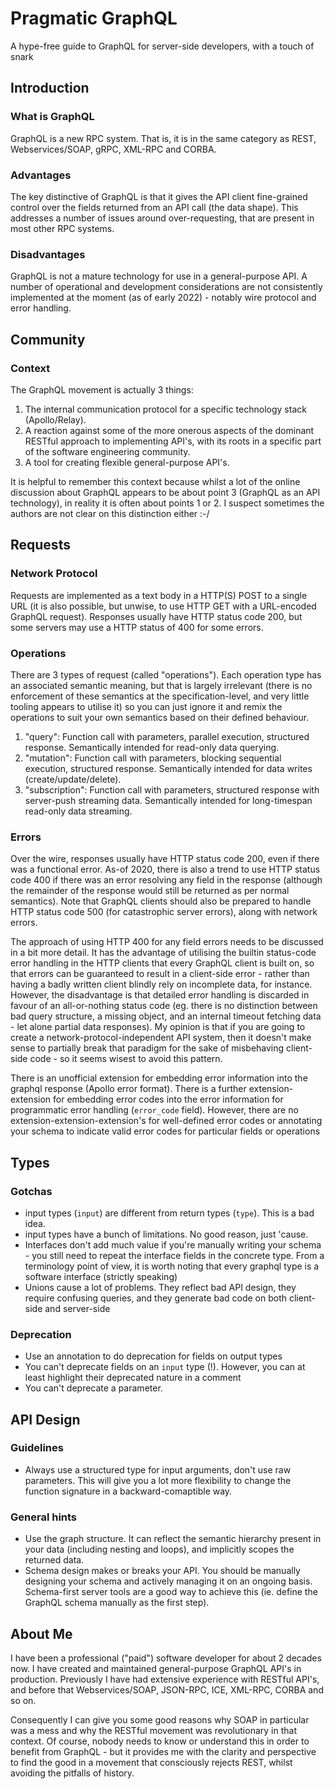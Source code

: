 # Pragmatic GraphQL
A hype-free guide to GraphQL for server-side developers, with a touch of snark

## Introduction

### What is GraphQL
GraphQL is a new RPC system. That is, it is in the same category as REST, Webservices/SOAP, gRPC, XML-RPC and CORBA.

### Advantages
The key distinctive of GraphQL is that it gives the API client fine-grained control over the fields returned from an API call (the data shape). This addresses a number of issues around over-requesting, that are present in most other RPC systems.

### Disadvantages
GraphQL is not a mature technology for use in a general-purpose API. A number of operational and development considerations are not consistently implemented at the moment (as of early 2022) - notably wire protocol and error handling.

## Community

### Context
The GraphQL movement is actually 3 things:
1. The internal communication protocol for a specific technology stack (Apollo/Relay).
2. A reaction against some of the more onerous aspects of the dominant RESTful approach to implementing API's, with its roots in a specific part of the software engineering community.
3. A tool for creating flexible general-purpose API's.

It is helpful to remember this context because whilst a lot of the online discussion about GraphQL appears to be about point 3 (GraphQL as an API technology), in reality it is often about points 1 or 2. I suspect sometimes the authors are not clear on this distinction either :-/

## Requests

### Network Protocol
Requests are implemented as a text body in a HTTP(S) POST to a single URL (it is also possible, but unwise, to use HTTP GET with a URL-encoded GraphQL request). Responses usually have HTTP status code 200, but some servers may use a HTTP status of 400 for some errors.

### Operations
There are 3 types of request (called "operations"). Each operation type has an associated semantic meaning, but that is largely irrelevant (there is no enforcement of these semantics at the specification-level, and very little tooling appears to utilise it) so you can just ignore it and remix the operations to suit your own semantics based on their defined behaviour.

1. "query": Function call with parameters, parallel execution, structured response. Semantically intended for read-only data querying.
2. "mutation": Function call with parameters, blocking sequential execution, structured response. Semantically intended for data writes (create/update/delete).
3. "subscription": Function call with parameters, structured response with server-push streaming data. Semantically intended for long-timespan read-only data streaming.

### Errors
Over the wire, responses usually have HTTP status code 200, even if there was a functional error. As-of 2020, there is also a trend to use HTTP status code 400 if there was an error resolving any field in the response (although the remainder of the response would still be returned as per normal semantics). Note that GraphQL clients should also be prepared to handle HTTP status code 500 (for catastrophic server errors), along with network errors.

The approach of using HTTP 400 for any field errors needs to be discussed in a bit more detail. It has the advantage of utilising the builtin status-code error handling in the HTTP clients that every GraphQL client is built on, so that errors can be guaranteed to result in a client-side error - rather than having a badly written client blindly rely on incomplete data, for instance. However, the disadvantage is that detailed error handling is discarded in favour of an all-or-nothing status code (eg. there is no distinction between bad query structure, a missing object, and an internal timeout fetching data - let alone partial data responses). My opinion is that if you are going to create a network-protocol-independent API system, then it doesn't make sense to partially break that paradigm for the sake of misbehaving client-side code - so it seems wisest to avoid this pattern.

There is an unofficial extension for embedding error information into the graphql response (Apollo error format). There is a further extension-extension for embedding error codes into the error information for programmatic error handling (`error_code` field). However, there are no extension-extension-extension's for well-defined error codes or annotating your schema to indicate valid error codes for particular fields or operations

## Types

### Gotchas
* input types (`input`) are different from return types (`type`). This is a bad idea.
* input types have a bunch of limitations. No good reason, just 'cause.
* Interfaces don't add much value if you're manually writing your schema - you still need to repeat the interface fields in the concrete type. From a terminology point of view, it is worth noting that every graphql type is a software interface (strictly speaking)
* Unions cause a lot of problems. They reflect bad API design, they require confusing queries, and they generate bad code on both client-side and server-side

### Deprecation
* Use an annotation to do deprecation for fields on output types
* You can't deprecate fields on an `input` type (!). However, you can at least highlight their deprecated nature in a comment
* You can't deprecate a parameter.

## API Design

### Guidelines

* Always use a structured type for input arguments, don't use raw parameters. This will give you a lot more flexibility to change the function signature in a backward-comaptible way.

### General hints
* Use the graph structure. It can reflect the semantic hierarchy present in your data (including nesting and loops), and implicitly scopes the returned data.
* Schema design makes or breaks your API. You should be manually designing your schema and actively managing it on an ongoing basis. Schema-first server tools are a good way to achieve this (ie. define the GraphQL schema manually as the first step).

## About Me
I have been a professional ("paid") software developer for about 2 decades now. I have created and maintained general-purpose GraphQL API's in production.
Previously I have had extensive experience with RESTful API's, and before that Webservices/SOAP, JSON-RPC, ICE, XML-RPC, CORBA and so on.

Consequently I can give you some good reasons why SOAP in particular was a mess and why the RESTful movement was revolutionary in that context. Of course, nobody needs to know or understand this in order to benefit from GraphQL - but it provides me with the clarity and perspective to find the good in a movement that consciously rejects REST, whilst avoiding the pitfalls of history.
